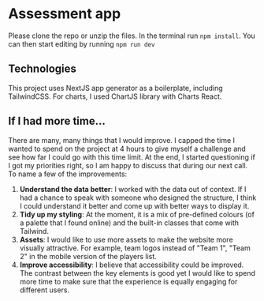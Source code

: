 # Assessment app
Please clone the repo or unzip the files. In the terminal run `npm install`.
You can then start editing by running `npm run dev`

## Technologies
This project uses NextJS app generator as a boilerplate, including TailwindCSS. For charts, I used ChartJS library with Charts React. 

## If I had more time...
There are many, many things that I would improve. I capped the time I wanted to spend on the project at 4 hours to give myself a challenge and see how far I could go with this time limit. At the end, I started questioning if I got my priorities right, so I am happy to discuss that during our next call. To name a few of the improvements:

 1. __Understand the data better__: I worked with the data out of context. If I had a chance to speak with someone who designed the structure, I think I could understand it better and come up with better ways to display it. 
 2. __Tidy up my styling__: At the moment, it is a mix of pre-defined colours (of a palette that I found online) and the built-in classes that come with Tailwind.
 3. __Assets__: I would like to use more assets to make the website more visually attractive. For example, team logos instead of "Team 1", "Team 2" in the mobile version of the players list. 
 4. __Improve accessibility__: I believe that accessibility could be improved. The contrast between the key elements is good yet I would like to spend more time to make sure that the experience is equally engaging for different users.